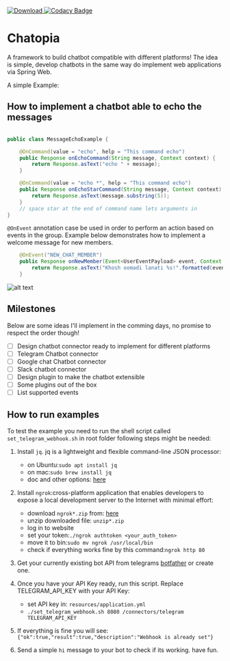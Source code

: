 [ ![Download](https://api.bintray.com/packages/psycho-ir/chatopia/chatopia-core/images/download.svg) ](https://bintray.com/psycho-ir/chatopia/chatopia-core/_latestVersion)
[![Codacy Badge](https://api.codacy.com/project/badge/Grade/44887b8a94d344b19f2f24f85228496d)](https://www.codacy.com/manual/soroosh.sarabadani/chatbot-core?utm_source=github.com&amp;utm_medium=referral&amp;utm_content=psycho-ir/chatbot-core&amp;utm_campaign=Badge_Grade)

Chatopia
======= 

A framework to build chatbot compatible with different platforms!
The idea is simple, develop chatbots in the same way do implement web applications via Spring Web.

A simple Example:

How to implement a chatbot able to echo the messages
------------------------------------------------
```java

public class MessageEchoExample {

    @OnCommand(value = "echo", help = "This command echo")
    public Response onEchoCommand(String message, Context context) {
        return Response.asText("echo " + message);
    }

    @OnCommand(value = "echo *", help = "This command echo")
    public Response onEchoStarCommand(String message, Context context) {
        return Response.asText(message.substring(5));
    }
    // space star at the end of command name lets arguments in
}
```
`@OnEvent` annotation case be used in order to perform an action based 
on events in the group. Example below demonstrates how to implement a welcome message for new members.
```java
    @OnEvent("NEW_CHAT_MEMBER")
    public Response onNewMember(Event<UserEventPayload> event, Context context) {
        return Response.asText("Khosh oomadi lanati %s!".formatted(event.getPayload().getFirstName()));
    }
```  

![alt text](Chatopia.png "Logo Title Text 1")

Milestones
----------
Below are some ideas I'll implement in the comming days, no promise to respect the order though!

-   [ ]  Design chatbot connector ready to implement for different platforms
-   [ ]  Telegram Chatbot connector 
-   [ ]  Google chat Chatbot connector 
-   [ ]  Slack chatbot connector
-   [ ]  Design plugin to make the chatbot extensible
-   [ ]  Some plugins out of the box
-   [ ]  List supported events

How to run examples
-----------
To test the example you need to run the shell script called `set_telegram_webhook.sh` in root folder
following steps might be needed:  
1.  Install `jq`. jq is a lightweight and flexible command-line JSON processor:  
	- on Ubuntu:`sudo apt install jq`  
	- on mac:`sudo brew install jq`  
	- doc and other options: [here](https://stedolan.github.io/jq/) 
  
2.  Install `ngrok`:cross-platform application that enables developers to expose a local development server to the Internet with minimal effort:  
	- download `ngrok*.zip` from: [here](https://ngrok.com/download)
	- unzip downloaded file: `unzip*.zip`
	- log in to website
	- set your token:`./ngrok authtoken <your_auth_token>`
	- move it to bin:`sudo mv ngrok /usr/local/bin`
	- check if everything works fine by this command:`ngrok http 80`  
  
3. Get your currently existing bot API from telegrams [botfather](www.T.me/BotFather) or create one.  

4. Once you have your API Key ready, run this script. Replace TELEGRAM_API_KEY with your API Key:
	- set API key in: `resources/application.yml`  
	- `./set_telegram_webhook.sh 8080 /connectors/telegram TELEGRAM_API_KEY`

5. If everything is fine you will see:  
	`{"ok":true,"result":true,"description":"Webhook is already set"}`  
6. Send a simple `hi` message to your bot to check if its working. have fun.
